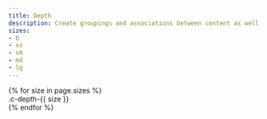 ```yaml
---
title: Depth
description: Create groupings and associations between content as well as hierarchy and focus through depth.
sizes:
- 0
- xs
- sm
- md
- lg
---
```


<div class="c-row c-row-wrap c-p-md c-p-top-lg c-bg-gray-1">
  {% for size in page.sizes %}
  <div class="c-col-12 c-col-sm-4 c-m-bottom-lg">
    <div class="c-p-md c-bg-white c-depth-{{ size }}">
      .c-depth-{{ size }}
    </div>
  </div>
  {% endfor %}
</div>